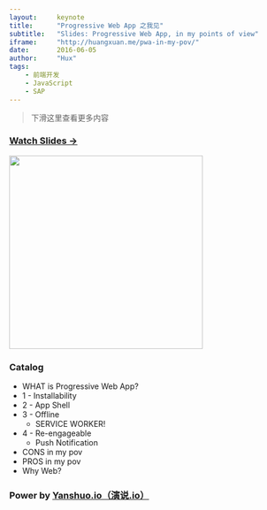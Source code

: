 ```yaml
---
layout:     keynote
title:      "Progressive Web App 之我见"
subtitle:   "Slides: Progressive Web App, in my points of view"
iframe:     "http://huangxuan.me/pwa-in-my-pov/"
date:       2016-06-05
author:     "Hux"
tags:
    - 前端开发
    - JavaScript
    - SAP
---
```



> 下滑这里查看更多内容


### [Watch Slides → ](http://yanshuo.io/assets/player/?deck=5753088f79bc440063aa84f0#/)

<img src="http://huangxuan.me/pwa-in-my-pov/attach/qrcode.png" width="350" />

### Catalog

- WHAT is Progressive Web App?
- 1 - Installability
- 2 - App Shell
- 3 - Offline
    - SERVICE WORKER! 
- 4 - Re-engageable
    - Push Notification
- CONS in my pov
- PROS in my pov
- Why Web? 


### Power by [Yanshuo.io（演说.io）](http://yanshuo.io)
